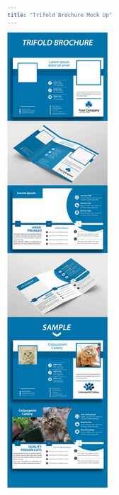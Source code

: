 ```yaml
---
title: "Trifold Brochure Mock Up"
---
```


![A Trifold Brochure Mock Up Design I Made from photoshop](assets/img/work/proj-6/mockupbrochure-trifold.jpg)